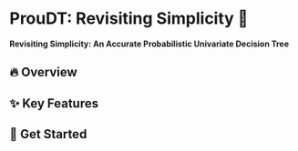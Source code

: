 # ProuDT: Revisiting Simplicity 🎉

**Revisiting Simplicity: An Accurate Probabilistic Univariate Decision Tree**


## 🔥 Overview

## ✨ Key Features

## 🚀 Get Started